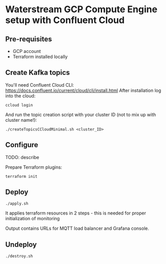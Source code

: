 Waterstream GCP Compute Engine setup with Confluent Cloud
=========================================================

## Pre-requisites

  - GCP account
  - Terraform installed locally
  
## Create Kafka topics

You'll need Confluent Cloud CLI: https://docs.confluent.io/current/cloud/cli/install.html
After installation log into the cloud:
```shell script
ccloud login
```
And run the topic creation script with your cluster ID (not to mix up with cluster name!):
```shell script
./createTopicsCCloudMinimal.sh <cluster_ID> 
````

## Configure 
    
TODO: describe 
    
Prepare Terraform plugins:
```shell script
terraform init

```
    
## Deploy

```shell script
./apply.sh
```

It applies terraform resources in 2 steps - this is needed for proper initialization of monitoring

Output contains URLs for MQTT load balancer and Grafana console.

## Undeploy

```shell script 
./destroy.sh
```


